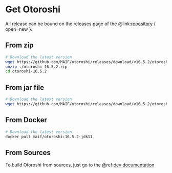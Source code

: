 # Get Otoroshi

All release can be bound on the releases page of the @link:[repository](https://github.com/MAIF/otoroshi/releases) { open=new }.

## From zip

```sh
# Download the latest version
wget https://github.com/MAIF/otoroshi/releases/download/v16.5.2/otoroshi-16.5.2.zip
unzip ./otoroshi-16.5.2.zip
cd otoroshi-16.5.2
```

## From jar file

```sh
# Download the latest version
wget https://github.com/MAIF/otoroshi/releases/download/v16.5.2/otoroshi.jar
```

## From Docker

```sh
# Download the latest version
docker pull maif/otoroshi:16.5.2-jdk11
```

## From Sources

To build Otoroshi from sources, just go to the @ref:[dev documentation](../dev.md)
